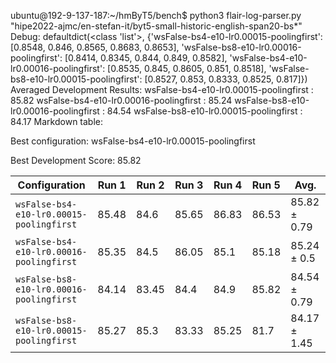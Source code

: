ubuntu@192-9-137-187:~/hmByT5/bench$ python3 flair-log-parser.py "hipe2022-ajmc/en-stefan-it/byt5-small-historic-english-span20-bs*"
Debug: defaultdict(<class 'list'>, {'wsFalse-bs4-e10-lr0.00015-poolingfirst': [0.8548, 0.846, 0.8565, 0.8683, 0.8653], 'wsFalse-bs8-e10-lr0.00016-poolingfirst': [0.8414, 0.8345, 0.844, 0.849, 0.8582], 'wsFalse-bs4-e10-lr0.00016-poolingfirst': [0.8535, 0.845, 0.8605, 0.851, 0.8518], 'wsFalse-bs8-e10-lr0.00015-poolingfirst': [0.8527, 0.853, 0.8333, 0.8525, 0.817]})
Averaged Development Results:
wsFalse-bs4-e10-lr0.00015-poolingfirst : 85.82
wsFalse-bs4-e10-lr0.00016-poolingfirst : 85.24
wsFalse-bs8-e10-lr0.00016-poolingfirst : 84.54
wsFalse-bs8-e10-lr0.00015-poolingfirst : 84.17
Markdown table:

Best configuration: wsFalse-bs4-e10-lr0.00015-poolingfirst


Best Development Score: 85.82


| Configuration                            |   Run 1 |   Run 2 |   Run 3 |   Run 4 |   Run 5 | Avg.         |
|------------------------------------------|---------|---------|---------|---------|---------|--------------|
| `wsFalse-bs4-e10-lr0.00015-poolingfirst` |   85.48 |   84.6  |   85.65 |   86.83 |   86.53 | 85.82 ± 0.79 |
| `wsFalse-bs4-e10-lr0.00016-poolingfirst` |   85.35 |   84.5  |   86.05 |   85.1  |   85.18 | 85.24 ± 0.5  |
| `wsFalse-bs8-e10-lr0.00016-poolingfirst` |   84.14 |   83.45 |   84.4  |   84.9  |   85.82 | 84.54 ± 0.79 |
| `wsFalse-bs8-e10-lr0.00015-poolingfirst` |   85.27 |   85.3  |   83.33 |   85.25 |   81.7  | 84.17 ± 1.45 |
